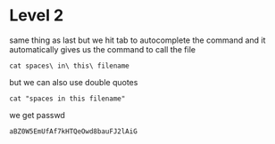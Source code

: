 # Level 2

same thing as last
but we hit tab to autocomplete the command and it automatically gives us the command to call the file
```
cat spaces\ in\ this\ filename
```
but we can also use double quotes
```
cat "spaces in this filename"
```
we get passwd
```
aBZ0W5EmUfAf7kHTQeOwd8bauFJ2lAiG
```